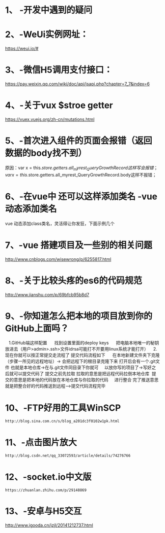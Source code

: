 # 1、 -开发中遇到的疑问
# 2、-WeUi实例网址：
https://weui.io/#
# 3、-微信H5调用支付接口：
https://pay.weixin.qq.com/wiki/doc/api/jsapi.php?chapter=7_7&index=6
# 4、-关于vux $stroe getter 
https://vuex.vuejs.org/zh-cn/mutations.html
# 5、-首次进入组件的页面会报错（返回数据的body找不到）
原因：var x = this.$store.getters.all_myrest_QueryGrowthRecord这样写会报错；
      var x = this.$store.getters.all_myrest_QueryGrowthRecord.body这样不报错；
# 6、-在vue中 还可以这样添加类名 -vue动态添加类名
vue 
动态添加class类名，灵活得让你发狂，下面示例几个

<template>
    <div>
        <h2>动态添加类名</h2>


        <!-- 第一种方式:对象的形式 -->
        <!-- 第一个参数 类名， 第二个参数：boolean值 -->
        <!-- 对象的形式: 用花括号包裹起来，类名用引号， -->
        <!-- 优点: 以对象的形式可以写多个，用逗号分开 -->
        <p :class="{'p1' : true}">对象的形式(文字的颜色)</p>
        <p :class="{'p1' : false, 'p': true}">对象的形式(文字的颜色)</p>


        <!-- 第二种方式:三元表达式 注意点：放在数组中，类名要用引号-->
        <p :class="[ 1 < 2 ? 'p1' : 'p' ]" >三元表示式(文字的颜色)</p>


        <!-- 第三种方式: 数组的形式 -->
        <p :class="[isTrue, isFalse]">数组的形式(文字的颜色)</p>


        <!-- 数组中用对象 -->
        <p :class="[{'p1': false}, isFalse]">数组中使用对象(文字的颜色)</p>
    </div>
</template>


<script>
    export default {
        data () {
           return {
               isTrue: 'p1',
               isFalse: 'p'
           }
        }
    }
</script>


<style scoped>
    .p1 {
        color: red;
        font-size: 30px;
    }
    .p {
        color: blue
    }
</style>
#  7、-vue 搭建项目及一些别的相关问题

http://www.cnblogs.com/wisewrong/p/6255817.html

#  8、-关于比较头疼的es6的代码规范

http://www.jianshu.com/p/69bfcb95b8d7

#  9、-你知道怎么把本地的项目放到你的GitHub上面吗？

    1.GitHub端这样配置
      找到设置里面的deploy keys
      把电脑本地唯一的秘钥放进去（用户>admin>.ssh>文件idrsa可能打不开要用linux系统才能打开）
    2.现在你就可以按正常提交走流程了 提交代码流程如下
      在本地新建文件夹下克隆（步骤一所见的远程地址）-> 会把远程下的根目录克隆下来 打开后会有一个.git文件 也就是本地仓库->在与.git文件同目录下你就可     以放你写的项目了->写好之后就可以提交代码了 提交之前先拉取 拉取的意思是把远程代码拉倒本地仓库  提交的意思是把本地的代码放在本地仓库与你拉取的代码     进行整合 完了推送意思就是把整合好的代码推送到远程——>提交代码流程完毕
 #  10、-FTP好用的工具WinSCP 
    http://blog.sina.com.cn/s/blog_a201dc3f0102w1pk.html
 #  11、-点击图片放大 
    http://blog.csdn.net/qq_33072593/article/details/74276766
 #  12、-socket.io中文版 
    https://zhuanlan.zhihu.com/p/29148869
 #  13、-安卓与H5交互 
 http://www.igooda.cn/jzjl/20141212737.html
